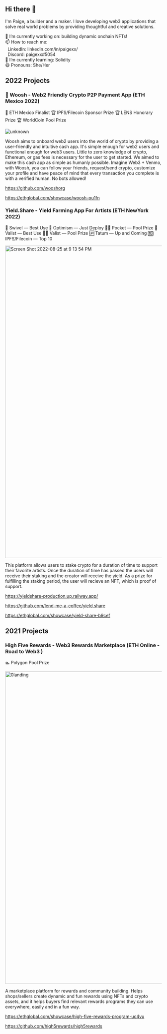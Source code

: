 ## Hi there 👋

I'm Paige, a builder and a maker. I love developing web3 applications that solve real world problems by providing thoughtful and creative solutions. 

🔭 I’m currently working on:  building dynamic onchain NFTs! <br />
📫 How to reach me: <br />
 &nbsp; LinkedIn: linkedin.com/in/paigexx/<br />
 &nbsp; Discord: paigexx#5054 <br />
🌱 I’m currently learning: Solidity <br />
😄 Pronouns: She/Her <br />


## 2022 Projects  

### 💨 Woosh - Web2 Friendly Crypto P2P Payment App (ETH Mexico 2022)
🥇 ETH Mexico Finalist 🏆 IPFS/Filecoin Sponsor Prize 🏆 LENS Honorary Prize 🏆 WorldCoin Pool Prize

![unknown](https://user-images.githubusercontent.com/76425112/186803721-8b763a11-bff0-40c1-a0dc-239f264e388b.png)

Woosh aims to onboard web2 users into the world of crypto by providing a user-friendly and intuitive cash app. It's simple enough for web2 users and functional enough for web3 users. Little to zero knowledge of crypto, Ethereum, or gas fees is necessary for the user to get started. We aimed to make this cash app as simple as humanly possible. Imagine Web3 + Venmo, with Woosh, you can follow your friends, request/send crypto, customize your profile and have peace of mind that every transaction you complete is with a verified human. No bots allowed!

https://github.com/wooshorg

https://ethglobal.com/showcase/woosh-pu1fn


### Yield.Share - Yield Farming App For Artists (ETH NewYork 2022)
🥇 Swivel — Best Use 🚀 Optimism — Just Deploy 🏊‍♂️ Pocket — Pool Prize 🥇 Valist — Best Use 🏊‍♂️ Valist — Pool Prize 🆙 Tatum — Up and Coming 🔟 IPFS/Filecoin — Top 10

<img width="1000" alt="Screen Shot 2022-08-25 at 9 13 54 PM" src="https://user-images.githubusercontent.com/76425112/186803409-1ece168e-1cf4-4cdb-9e4e-155cd6ea424e.png">

This platform allows users to stake crypto for a duration of time to support their favorite artists. Once the duration of time has passed the users will receive their staking and the creator will receive the yield. As a prize for fulfilling the staking period, the user will recieve an NFT, which is proof of support. 

https://yieldshare-production.up.railway.app/

https://github.com/lend-me-a-coffee/yield.share

https://ethglobal.com/showcase/yield-share-b9cef

## 2021 Projects 

### High Five Rewards - Web3 Rewards Marketplace (ETH Online - Road to Web3 )
🏊 Polygon Pool Prize

<img width="1000" alt="0landing" src="https://user-images.githubusercontent.com/76425112/186805488-f43a34e0-480b-4225-9272-c7fcdfc5be54.png">

A marketplace platform for rewards and community building. Helps shops/sellers create dynamic and fun rewards using NFTs and crypto assets, and it helps buyers find relevant rewards programs they can use everywhere, easily and in a fun way.

https://ethglobal.com/showcase/high-five-rewards-program-uc4vu

https://github.com/high5rewards/high5rewards

<!--
**paigexx/paigexx** is a ✨ _special_ ✨ repository because its `README.md` (this file) appears on your GitHub profile.

Here are some ideas to get you started:

- 🔭 I’m currently working on ...
- 🌱 I’m currently learning ...
- 👯 I’m looking to collaborate on ...
- 🤔 I’m looking for help with ...
- 💬 Ask me about ...
- 📫 How to reach me: ...
- 😄 Pronouns: ...
- ⚡ Fun fact: ...
-->
